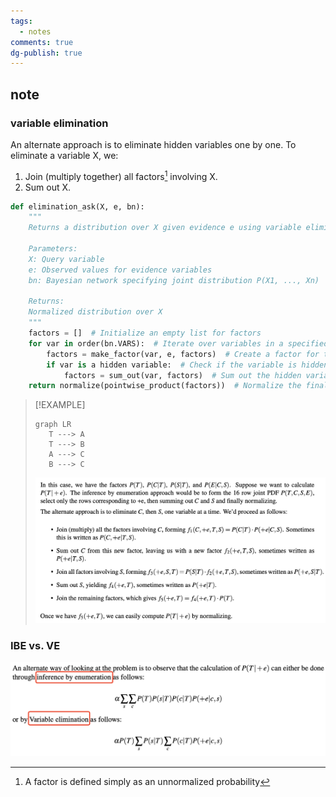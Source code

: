 ```yaml
---
tags:
  - notes
comments: true
dg-publish: true
---
```


## note

### variable elimination

An alternate approach is to eliminate hidden variables one by one. To eliminate a variable X, we: 
1. Join (multiply together) all factors[^1] involving X. 
2. Sum out X.

[^1]: A factor is defined simply as an unnormalized probability

```python title="variable elimination"
def elimination_ask(X, e, bn):
    """
    Returns a distribution over X given evidence e using variable elimination.
    
    Parameters:
    X: Query variable
    e: Observed values for evidence variables
    bn: Bayesian network specifying joint distribution P(X1, ..., Xn)
    
    Returns:
    Normalized distribution over X
    """
    factors = []  # Initialize an empty list for factors
    for var in order(bn.VARS):  # Iterate over variables in a specified order
        factors = make_factor(var, e, factors)  # Create a factor for the current variable
        if var is a hidden variable:  # Check if the variable is hidden
            factors = sum_out(var, factors)  # Sum out the hidden variable from factors
    return normalize(pointwise_product(factors))  # Normalize the final distribution
```

> [!EXAMPLE]
>
> ```mermaid
> graph LR
>    T ---> A
>    T ---> B
>    A ---> C
>    B ---> C
> ```
> 
> ![](attachments/12-Variable_Elimination-1.png)

### IBE vs. VE

![](attachments/12-Variable_Elimination.png)
